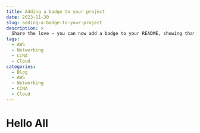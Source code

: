 ```yaml
---
title: Adding a badge to your project
date: 2023-11-30
slug: adding-a-badge-to-your-project
description: >
  Share the love – you can now add a badge to your README, showing that your project is built with Material for MkDocs
tags:
  - AWS
  - Networking
  - CCNA
  - Cloud
categories:
  - Blog
  - AWS
  - Networking
  - CCNA
  - Cloud
---
```


# Hello All